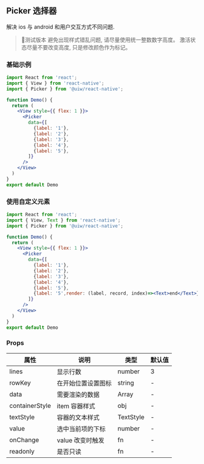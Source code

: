 Picker 选择器
---

解决 ios 与 android 和用户交互方式不同问题.
> 🚧测试版本
> 避免出现样式错乱问题, 请尽量使用统一整数数字高度。
> 激活状态尽量不要改变高度, 只是修改颜色作为标记。
<!--rehype:style=border-left: 8px solid #ffe564;background-color: #ffe56440;padding: 12px 16px;-->

<!-- ![](https://user-images.githubusercontent.com/66067296/139409471-846bdddb-99cc-4b2d-b2da-278da81b0c22.gif) -->
<!--rehype:style=zoom: 33%;float: right; margin-left: 15px;-->

### 基础示例

```jsx mdx:preview&background=#bebebe29
import React from 'react';
import { View } from 'react-native';
import { Picker } from '@uiw/react-native';

function Demo() {
  return (
    <View style={{ flex: 1 }}>
      <Picker
        data={[
          {label: '1'},
          {label: '2'},
          {label: '3'},
          {label: '4'},
          {label: '5'},
        ]}
      />
    </View>
  )
}
export default Demo
```

### 使用自定义元素

```jsx mdx:preview&background=#bebebe29
import React from 'react';
import { View, Text } from 'react-native';
import { Picker } from '@uiw/react-native';

function Demo() {
  return (
    <View style={{ flex: 1 }}>
      <Picker
        data={[
          {label: '1'},
          {label: '2'},
          {label: '3'},
          {label: '4'},
          {label: '5'},
          {label: '5',render: (label, record, index)=><Text>end</Text>},
        ]}
      />
    </View>
  )
}
export default Demo
```

### Props

属性 | 说明 | 类型 | 默认值
----|-----|------|------
| lines   | 显示行数   | number |  3  |
| rowKey    | 在开始位置设置图标  |  string | - |
| data   | 需要渲染的数据   | Array |  -  |
| containerStyle   | item 容器样式   | obj |  -  |
| textStyle    | 容器的文本样式  | TextStyle | -  |
| value | 选中当前项的下标   | number | -  |
| onChange | value 改变时触发       | fn | -  |
| readonly | 是否只读  | fn | -  |

